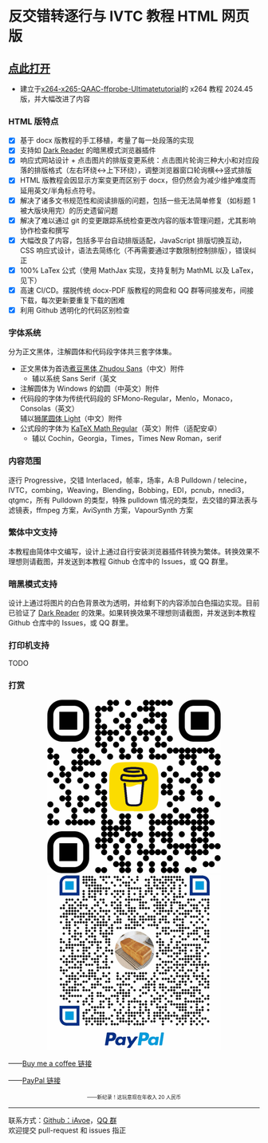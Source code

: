 # 反交错转逐行与 IVTC 教程 HTML 网页版

## [点此打开](https://iavoe.github.io/deint-ivtc-web-tutorial/HTML/index.html)

- 建立于[x264-x265-QAAC-ffprobe-Ultimatetutorial](https://github.com/iAvoe/x264-x265-QAAC-ffprobe-Ultimatetutorial)的 x264 教程 2024.45 版，并大幅改进了内容

### HTML 版特点

- [x] 基于 docx 版教程的手工移植，考量了每一处段落的实现
- [x] 支持如 [Dark Reader](https://darkreader.org) 的暗黑模式浏览器插件
- [x] 响应式网站设计 + 点击图片的排版变更系统：点击图片轮询三种大小和对应段落的排版格式（左右环绕↔上下环绕），调整浏览器窗口轮询横↔竖式排版
- [x] HTML 版教程会因显示方案变更而区别于 docx，但仍然会为减少维护难度而延用英文/半角标点符号。
- [x] 解决了诸多文书规范性和阅读排版的问题，包括一些无法简单修复（如标题 1 被大版块用完）的历史遗留问题
- [x] 解决了难以通过 git 的变更跟踪系统检查更改内容的版本管理问题，尤其影响协作检查和撰写
- [x] 大幅改良了内容，包括多平台自动排版适配，JavaScript 排版切换互动，CSS 响应式设计，语法去简练化（不再需要通过字数限制控制排版），错误纠正
- [x] 100% LaTex 公式（使用 MathJax 实现，支持复制为 MathML 以及 LaTex，见下）
- [x] 高速 CI/CD。摆脱传统 docx-PDF 版教程的网盘和 QQ 群等间接发布，间接下载，每次更新要重复下载的困难
- [x] 利用 Github 透明化的代码区别检查

### 字体系统

分为正文黑体，注解圆体和代码段字体共三套字体集。

- 正文黑体为首选[煮豆黑体 Zhudou Sans](https://github.com/Buernia/Zhudou-Sans)（中文）附件  
  - 辅以系统 Sans Serif（英文
- 注解圆体为 Windows 的幼圆（中英文）附件
- 代码段的字体为传统代码段的 SFMono-Regular，Menlo，Monaco，Consolas（英文）  
辅以[狮尾圆体 Light](https://github.com/max32002/swei-gothic/blob/master)（中文）附件
- 公式段的字体为 [KaTeX Math Regular](https://github.com/KaTeX/katex-fonts/blob/master)（英文）附件（适配安卓）  
  - 辅以 Cochin，Georgia，Times，Times New Roman，serif

### 内容范围

逐行 Progressive，交错 Interlaced，帧率，场率，A:B Pulldown / telecine，IVTC，combing，Weaving，Blending，Bobbing，EDI，pcnub，nnedi3，qtgmc，所有 Pulldown 的类型，特殊 pulldown 情况的类型，去交错的算法表与滤镜表，ffmpeg 方案，AviSynth 方案，VapourSynth 方案

### 繁体中文支持

本教程由简体中文编写，设计上通过自行安装浏览器插件转换为繁体。转换效果不理想则请截图，并发送到本教程 Github 仓库中的 Issues，或 QQ 群里。

### 暗黑模式支持

设计上通过将图片的白色背景改为透明，并给剩下的内容添加白色描边实现。目前已验证了 [Dark Reader](https://darkreader.org) 的效果。如果转换效果不理想则请截图，并发送到本教程 Github 仓库中的 Issues，或 QQ 群里。

### 打印机支持

TODO

### 打赏

<p align="center"><img src="bmc_qr.png"><br><img src="pp_tip_qr.png"></p>

——[Buy me a coffee 链接](https://buymeacoffee.com/iavoe)

——[PayPal 链接](https://www.paypal.com/qrcodes/managed/3e3e8b7f-27ed-4edc-a0fa-1b469e854a3c?utm_source=consapp)

<p align="center"><font size=1>——新纪录！这玩意现在年收入 20 人民币</font></p>

-----

联系方式：[Github：iAvoe]("https://github.com/iAvoe/iAvoe)，[QQ 群]("https://jq.qq.com/?_wv=1027&k=5YJFXyf")  
欢迎提交 pull-request 和 issues 指正
